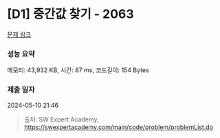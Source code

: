 # [D1] 중간값 찾기 - 2063 

[문제 링크](https://swexpertacademy.com/main/code/problem/problemDetail.do?contestProbId=AV5QPsXKA2UDFAUq) 

### 성능 요약

메모리: 43,932 KB, 시간: 87 ms, 코드길이: 154 Bytes

### 제출 일자

2024-05-10 21:46



> 출처: SW Expert Academy, https://swexpertacademy.com/main/code/problem/problemList.do